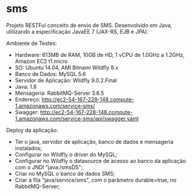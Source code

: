 # sms

Projeto RESTFul conceito de envio de SMS. Desenvolvido em Java, utilizando a especificação JavaEE 7 (JAX-RS, EJB e JPA).

Ambiente de Testes:
- Hardware: 613MB de RAM, 10GB de HD, 1 vCPU de 1.0GHz a 1.2GHz, Amazon EC2 t1.micro
- SO: Ubuntu 14.04, AMI Bitnami Wildfly 9.x
- Banco de Dados: MySQL 5.6
- Servidor de Aplicação: Wildfly 9.0.2.Final
- Java: 1.8
- Mensageria: RabbitMQ-Server 3.6.5
- Endereço: http://ec2-54-167-228-148.compute-1.amazonaws.com/service-sms/
- Swagger: http://ec2-54-167-228-148.compute-1.amazonaws.com/service-sms/api/swagger.yaml

Deploy da aplicação:
- Ter o java, servidor de aplicação, banco de dados e mensageria instalados;
- Configurar no Wildfly o driver do MySQL;
- Configurar no Wildfly o datasource de acesso ao banco da aplicação com o JNDI "java:/smsDS";
- Criar no MySQL o banco de dados SMS;
- Criar a fila "java/service/sms", com o parâmetro durable=true, no RabbitMQ-Server;
